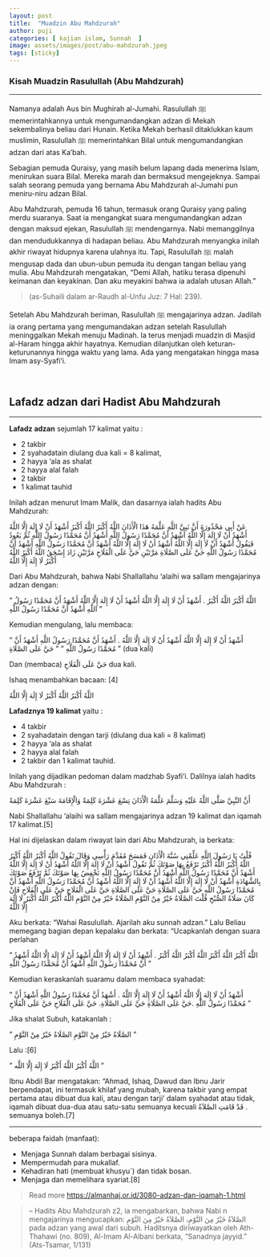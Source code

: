 ```yaml
---
layout: post
title:  "Muadzin Abu Mahdzurah"
author: puji
categories: [ kajian islam, Sunnah  ]
image: assets/images/post/abu-mahdzurah.jpeg
tags: [sticky]
---
```


### Kisah Muadzin Rasulullah (Abu Mahdzurah)
***

Namanya adalah Aus bin Mughirah al-Jumahi. Rasulullah ﷺ memerintahkannya untuk mengumandangkan adzan di Mekah
sekembalinya beliau dari Hunain.
Ketika Mekah berhasil ditaklukkan kaum muslimin, Rasulullah ﷺ memerintahkan Bilal untuk mengumandangkan adzan
dari atas Ka’bah.

Sebagian pemuda Quraisy, yang masih belum lapang dada menerima Islam, menirukan suara Bilal.
Mereka marah dan bermaksud mengejeknya. Sampai salah seorang pemuda yang bernama Abu Mahdzurah al-Jumahi pun
meniru-niru adzan Bilal.

Abu Mahdzurah, pemuda 16 tahun, termasuk orang Quraisy yang paling merdu suaranya. Saat ia mengangkat suara
mengumandangkan adzan dengan maksud ejekan, Rasulullah ﷺ mendengarnya. Nabi memanggilnya dan mendudukkannya
di hadapan beliau. Abu Mahdzurah menyangka inilah akhir riwayat hidupnya karena ulahnya itu. Tapi,
Rasulullah ﷺ malah mengusap dada dan ubun-ubun pemuda itu dengan tangan beliau yang mulia. Abu Mahdzurah mengatakan,
“Demi Allah, hatiku terasa dipenuhi keimanan dan keyakinan. Dan aku meyakini bahwa ia adalah utusan Allah.”

<blockquote>
(as-Suhaili dalam ar-Raudh al-Unfu Juz: 7 Hal: 239).
</blockquote>

Setelah Abu Mahdzurah beriman, Rasulullah ﷺ mengajarinya adzan.
Jadilah ia orang pertama yang mengumandakan adzan setelah Rasulullah meninggalkan Mekah menuju Madinah.
Ia terus menjadi muadzin di Masjid al-Haram hingga akhir hayatnya. Kemudian dilanjutkan oleh keturan-keturunannya hingga waktu yang lama.
Ada yang mengatakan hingga masa Imam asy-Syafi’i.
</details>
<br/>

## Lafadz adzan dari Hadist Abu Mahdzurah
*    *    *

__Lafadz adzan__ sejumlah 17 kalimat yaitu :
* 2 takbir
* 2 syahadatain diulang dua kali = 8 kalimat,
* 2 hayya ‘ala as shalat
* 2 hayya alal falah
* 2 takbir
* 1 kalimat tauhid

Inilah adzan menurut Imam Malik, dan dasarnya ialah
hadits Abu Mahdzurah:

عَنْ أَبِي مَحْذُورَةَ أَنَّ نَبِيَّ اللَّهِ عَلَّمَهُ هَذَا الْأَذَانَ اللَّهُ أَكْبَرُ اللَّهُ أَكْبَرُ أَشْهَدُ أَنْ لَا إِلَهَ إِلَّا اللَّهُ أَشْهَدُ أَنْ لَا إِلَهَ إِلَّا اللَّهُ أَشْهَدُ أَنَّ مُحَمَّدًا رَسُولُ اللَّهِ أَشْهَدُ أَنَّ مُحَمَّدًا رَسُولُ اللَّهِ ثُمَّ يَعُودُ فَيَقُولُ أَشْهَدُ أَنْ لَا إِلَهَ إِلَّا اللَّهُ أَشْهَدُ أَنْ لَا إِلَهَ إِلَّا اللَّهُ أَشْهَدُ أَنَّ مُحَمَّدًا رَسُولُ اللَّهِ أَشْهَدُ أَنَّ مُحَمَّدًا رَسُولُ اللَّهِ حَيَّ عَلَى الصَّلَاةِ مَرَّتَيْنِ حَيَّ عَلَى الْفَلَاحِ مَرَّتَيْنِ زَادَ إِسْحَقُ اللَّهُ أَكْبَرُ اللَّهُ أَكْبَرُ لَا إِلَهَ إِلَّا اللَّهُ

Dari Abu Mahdzurah, bahwa Nabi Shallallahu ‘alaihi wa sallam mengajarinya adzan dengan:

” اللَّهُ أَكْبَرُ اللَّهُ أَكْبَرُ . أَشْهَدُ أَنْ لَا إِلَهَ إِلَّا اللَّهُ أَشْهَدُ أَنْ لَا إِلَهَ إِلَّا اللَّهُ
أَشْهَدُ أَنَّ مُحَمَّدًا رَسُولُ اللَّهِ أَشْهَدُ أَنَّ مُحَمَّدًا رَسُولُ اللَّهِ ”

Kemudian mengulang, lalu membaca:

” أَشْهَدُ أَنْ لَا إِلَهَ إِلَّا اللَّهُ أَشْهَدُ أَنْ لَا إِلَهَ إِلَّا اللَّهُ . أَشْهَدُ أَنَّ مُحَمَّدًا رَسُولُ اللَّهِ أَشْهَدُ أَنَّ مُحَمَّدًا رَسُولُ اللَّهِ ”
” حَيَّ عَلَى الصَّلَاةِ ” (dua kali)

Dan (membaca) حَيَّ عَلَى الْفَلَاحِ dua kali.

Ishaq menambahkan bacaan: [4]

اللَّهُ أَكْبَرُ اللَّهُ أَكْبَرُ لَا إِلَهَ إِلَّا اللَّهُ

__Lafadznya 19 kalimat__ yaitu :
* 4 takbir
* 2 syahadatain dengan tarji (diulang dua kali = 8 kalimat)
* 2 hayya ‘ala as shalat
* 2 hayya alal falah
* 2 takbir dan 1 kalimat tauhid.

Inilah yang dijadikan pedoman dalam madzhab Syafi’i.
Dalilnya ialah hadits Abu Mahdzurah :

أَنَّ النَّبِيَّ صَلَّى اللَّهُ عَلَيْهِ وَسَلَّمَ عَلَّمَهُ الْأَذَانَ تِسْعَ عَشْرَةَ كَلِمَةً وَالْإِقَامَةَ سَبْعَ عَشْرَةَ كَلِمَةً

Nabi Shallallahu ‘alaihi wa sallam mengajarinya adzan 19 kalimat dan iqamah 17 kalimat.[5]

Hal ini dijelaskan dalam riwayat lain dari Abu Mahdzurah, ia berkata:

قُلْتُ يَا رَسُولَ اللَّهِ عَلِّمْنِي سُنَّةَ الْأَذَانِ فَمَسَحَ مُقَدَّمَ رَأْسِي وَقَالَ تَقُولُ اللَّهُ أَكْبَرُ اللَّهُ أَكْبَرُ اللَّهُ أَكْبَرُ اللَّهُ أَكْبَرُ تَرْفَعُ بِهَا صَوْتَكَ ثُمَّ تَقُولُ أَشْهَدُ أَنْ لَا إِلَهَ إِلَّا اللَّهُ أَشْهَدُ أَنْ لَا إِلَهَ إِلَّا اللَّهُ أَشْهَدُ أَنَّ مُحَمَّدًا رَسُولُ اللَّهِ أَشْهَدُ أَنَّ مُحَمَّدًا رَسُولُ اللَّهِ تَخْفِضُ بِهَا صَوْتَكَ ثُمَّ تَرْفَعُ صَوْتَكَ بِالشَّهَادَةِ أَشْهَدُ أَنْ لَا إِلَهَ إِلَّا اللَّهُ أَشْهَدُ أَنْ لَا إِلَهَ إِلَّا اللَّهُ أَشْهَدُ أَنَّ مُحَمَّدًا رَسُولُ اللَّهِ أَشْهَدُ أَنَّ مُحَمَّدًا رَسُولُ اللَّهِ حَيَّ عَلَى الصَّلَاةِ حَيَّ عَلَى الصَّلَاةِ حَيَّ عَلَى الْفَلَاحِ حَيَّ عَلَى الْفَلَاحِ فَإِنْ كَانَ صَلَاةُ الصُّبْحِ قُلْتَ الصَّلَاةُ خَيْرٌ مِنْ النَّوْمِ الصَّلَاةُ خَيْرٌ مِنْ النَّوْمِ اللَّهُ أَكْبَرُ اللَّهُ أَكْبَرُ لَا إِلَهَ إِلَّا اللَّهُ

Aku berkata: “Wahai Rasulullah. Ajarilah aku sunnah adzan.” Lalu Beliau memegang bagian depan kepalaku dan berkata: “Ucapkanlah dengan suara perlahan

” اللَّهُ أَكْبَرُ اللَّهُ أَكْبَرُ اللَّهُ أَكْبَرُ اللَّهُ أَكْبَرُ . أَشْهَدُ أَنْ لَا إِلَهَ إِلَّا اللَّهُ أَشْهَدُ أَنْ لَا إِلَهَ إِلَّا اللَّهُ
أَشْهَدُ أَنَّ مُحَمَّدًا رَسُولُ اللَّهِ أَشْهَدُ أَنَّ مُحَمَّدًا رَسُولُ اللَّهِ ”

Kemudian keraskanlah suaramu dalam membaca syahadat:

” أَشْهَدُ أَنْ لَا إِلَهَ إِلَّا اللَّهُ أَشْهَدُ أَنْ لَا إِلَهَ إِلَّا اللَّهُ .
أَشْهَدُ أَنَّ مُحَمَّدًا رَسُولُ اللَّهِ أَشْهَدُ أَنَّ مُحَمَّدًا رَسُولُ اللَّهِ .حَيَّ عَلَى الصَّلَاةِ حَيَّ عَلَى الصَّلَاةِ. حَيَّ عَلَى الْفَلَاحِ حَيَّ عَلَى الْفَلَاحِ ”

Jika shalat Subuh, katakanlah :

” الصَّلَاةُ خَيْرٌ مِنْ النَّوْمِ الصَّلَاةُ خَيْرٌ مِنْ النَّوْمِ ”

Lalu :[6]

” اللَّهُ أَكْبَرُ اللَّهُ أَكْبَرُ لَا إِلَهَ إِلَّا اللَّه ”

Ibnu Abdil Bar mengatakan: “Ahmad, Ishaq, Dawud dan Ibnu Jarir berpendapat, ini termasuk khilaf yang mubah,
karena takbir yang empat pertama atau dibuat dua kali, atau dengan tarji’ dalam syahadat atau tidak, iqamah
dibuat dua-dua atau satu-satu semuanya kecuali قَدْ قَامَتِ الصَّلاَةُ . semuanya boleh.[7]

***

   beberapa faidah (manfaat):
* Menjaga Sunnah dalam berbagai sisinya.
* Mempermudah para mukallaf.
* Kehadiran hati (membuat khusyu`) dan tidak bosan.
* Menjaga dan memelihara syariat.[8]

>Read more https://almanhaj.or.id/3080-adzan-dan-iqamah-1.html

   >– Hadits Abu Mahdzurah z2, ia mengabarkan,
bahwa Nabi n mengajarinya mengucapkan: الصَّلاَةُ خَيْرٌ مِنَ النَّوْمِ، الصَّلاَةُ خَيْرٌ مِنَ النَّوْمِ
pada adzan yang awal dari subuh. Haditsnya diriwayatkan oleh Ath-Thahawi (no. 809),
Al-Imam Al-Albani berkata, “Sanadnya jayyid.”
(Ats-Tsamar, 1/131)
